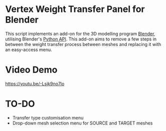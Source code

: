 # Vertex Weight Transfer Panel for Blender

This script implements an add-on for the 3D modelling program [Blender](https://www.blender.org/), utilising Blender's [Python API](https://docs.blender.org/api/current/index.html). This add-on aims to remove a few steps in between the weight transfer process between meshes and replacing it with an easy-access menu.

# Video Demo
https://youtu.be/-Lsjk9no7lo

# TO-DO

- Transfer type customisation menu
- Drop-down mesh selection menu for SOURCE and TARGET meshes
